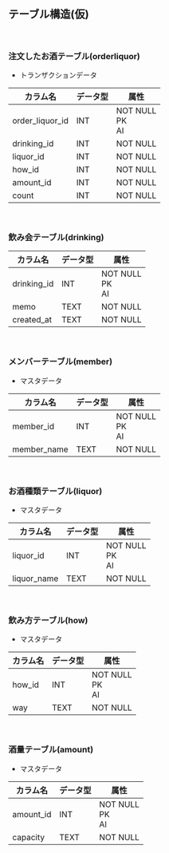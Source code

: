 ## テーブル構造(仮)

<br>

### 注文したお酒テーブル(orderliquor)

- トランザクションデータ

| カラム名        | データ型 | 属性                  |
| --------------- | -------- | --------------------- |
| order_liquor_id | INT      | NOT NULL<br>PK <br>AI |
| drinking_id     | INT      | NOT NULL              |
| liquor_id       | INT      | NOT NULL              |
| how_id          | INT      | NOT NULL              |
| amount_id       | INT      | NOT NULL              |
| count           | INT      | NOT NULL              |

<br>

### 飲み会テーブル(drinking)

| カラム名    | データ型 | 属性                 |
| ----------- | -------- | -------------------- |
| drinking_id | INT      | NOT NULL<br>PK<br>AI |
| memo        | TEXT     | NOT NULL             |
| created_at  | TEXT     | NOT NULL             |

<br>

### メンバーテーブル(member)

- マスタデータ

| カラム名    | データ型 | 属性                 |
| ----------- | -------- | -------------------- |
| member_id   | INT      | NOT NULL<br>PK<br>AI |
| member_name | TEXT     | NOT NULL             |

<br>

### お酒種類テーブル(liquor)

- マスタデータ

| カラム名    | データ型 | 属性                 |
| ----------- | -------- | -------------------- |
| liquor_id   | INT      | NOT NULL<br>PK<br>AI |
| liquor_name | TEXT     | NOT NULL             |

<br>

### 飲み方テーブル(how)

- マスタデータ

| カラム名 | データ型 | 属性                 |
| -------- | -------- | -------------------- |
| how_id   | INT      | NOT NULL<br>PK<br>AI |
| way      | TEXT     | NOT NULL             |

<br>

### 酒量テーブル(amount)

- マスタデータ

| カラム名  | データ型 | 属性                  |
| --------- | -------- | --------------------- |
| amount_id | INT      | NOT NULL<br>PK <br>AI |
| capacity  | TEXT     | NOT NULL              |

<br>
